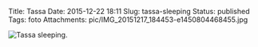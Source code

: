Title: Tassa
Date: 2015-12-22 18:11
Slug: tassa-sleeping
Status: published
Tags: foto
Attachments: pic/IMG_20151217_184453-e1450804468455.jpg

![Tassa sleeping.](/pic/IMG_20151217_184453-e1450804468455.jpg)

